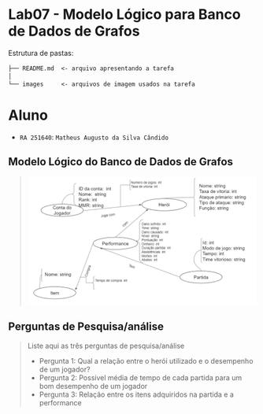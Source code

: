 # Lab07 - Modelo Lógico para Banco de Dados de Grafos

Estrutura de pastas:

~~~
├── README.md  <- arquivo apresentando a tarefa
│
└── images     <- arquivos de imagem usados na tarefa
~~~

# Aluno
* `RA 251640`: `Matheus Augusto da Silva Cândido`

## Modelo Lógico do Banco de Dados de Grafos

> ![Diagrama de Orquestração](images/modelo-logico-grafos.png)

## Perguntas de Pesquisa/análise

> Liste aqui as três perguntas de pesquisa/análise
> * Pergunta 1: Qual a relação entre o herói utilizado e o desempenho de um jogador?
> * Pergunta 2: Possivel média de tempo de cada partida para um bom desempenho de um jogador
> * Pergunta 3: Relação entre os itens adquiridos na partida e a performance